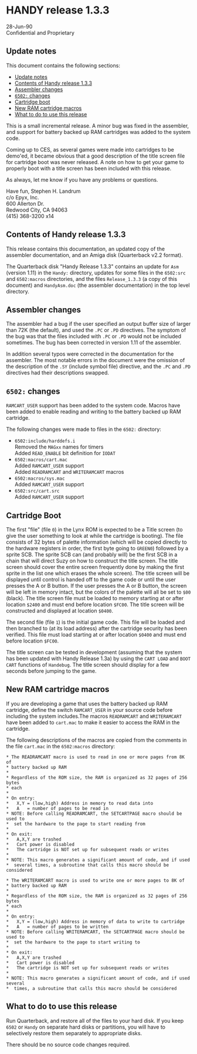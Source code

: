 # HANDY release 1.3.3

28-Jun-90  
Confidential and Proprietary

## Update notes

This document contains the following sections:

- [Update notes](#update-notes)
- [Contents of Handy release 1.3.3](#contents-of-handy-release-133)
- [Assembler changes](#assembler-changes)
- [`6502:` changes](#6502-changes)
- [Cartridge boot](#cartridge-boot)
- [New RAM cartridge macros](#new-ram-cartridge-macros)
- [What to do to use this release](#what-to-do-to-use-this-release)

This is a small incremental release. A minor bug was fixed in the assembler, and support for battery backed up RAM cartridges was added to the system code.

Coming up to CES, as several games were made into cartridges to be demo'ed, it became obvious that a good description of the title screen file for cartridge boot was never released. A note on how to get your game to properly boot with a title screen has been included with this release.

As always, let me know if you have any problems or questions.

Have fun,
  Stephen H. Landrum  
  c/o Epyx, Inc.  
  600 Allerton Dr.  
  Redwood City, CA 94063  
  (415) 368-3200 x14

## Contents of Handy release 1.3.3

This release contains this documentation, an updated copy of the assembler documentation, and an Amiga disk (Quarterback v2.2 format).

The Quarterback disk "Handy Release 1.3.3" contains an update for `Asm` (version 1.11) in the `Handy:` directory, updates for some files in the `6502:src` and `6502:macros` directories, and the files `Release_1.3.3` (a copy of this document) and `HandyAsm.doc` (the assembler documentation) in the top level directory.

## Assembler changes

The assembler had a bug if the user specified an output buffer size of larger than 72K (the default), and used the `.PC` or `.PD` directives. The symptom of the bug was that the files included with `.PC` or `.PD` would not be included sometimes. The bug has been corrected in version 1.11 of the assembler.

In addition several typos were corrected in the documentation for the assembler. The most notable errors in the document were the omission of the description of the `.SY` (include symbol file) directive, and the `.PC` and `.PD` directives had their descriptions swapped.

## `6502:` changes

`RAMCART_USER` support has been added to the system code. Macros have been added to enable reading and writing to the battery backed up RAM cartridge.

The following changes were made to files in the `6502:` directory:

- `6502:include/harddefs.i`  
  Removed the `MAGxx` names for timers  
  Added `READ_ENABLE` bit definition for `IODAT`
- `6502:macros/cart.mac`  
  Added `RAMCART_USER` support  
  Added `READRAMCART` and `WRITERAMCART` macros
- `6502:macros/sys.mac`  
  Added `RAMCART_USER` support
- `6502:src/cart.src`  
  Added `RAMCART_USER` support

## Cartridge Boot

The first "file" (file `0`) in the Lynx ROM is expected to be a Title screen (to give the user something to look at while the cartridge is booting). The file consists of 32 bytes of palette information (which will be copied directly to the hardware registers in order, the first byte going to `GREEN0`) followed by a sprite SCB. The sprite SCB can (and probably will) be the first SCB in a chain that will direct Suzy on how to construct the
title screen. The title screen should cover the entire screen frequently done by making the first sprite in the list one which erases the whole screen). The title screen will be displayed until control is handed off to the game code or until the user presses the A or B button. If the user presses the A or B button, the screen will be left in memory intact, but the colors of the palette will all be set to `$00` (black). The title screen file must be loaded to memory starting at or after location `$2400` and must end before location `$FC00`. The title screen will be constructed and displayed at location `$0400`.

The second file (file `1`) is the initial game code. This file will be loaded and then branched to (at its load address) after the cartridge security has been verified. This file must load starting at or after location `$0400` and must end before location `$FC00`.

The title screen can be tested in development (assuming that the system has been updated with Handy Release 1.3a) by using the `CART LOAD` and `BOOT CART` functions of `Handebug`. The title screen should display for a few seconds before jumping to the game.

## New RAM cartridge macros

If you are developing a game that uses the battery backed up RAM cartridge, define the switch `RAMCART_USER` in your source code before including the system includes.The macros `READRAMCART` and `WRITERAMCART` have been added to `cart.mac` to make it easier to access the RAM in the cartridge. 

The following descriptions of the macros are copied from the comments in the file `cart.mac` in the `6502:macros` directory:

```
* The READRAMCART macro is used to read in one or more pages from 8K of
* battery backed up RAM
*
* Regardless of the ROM size, the RAM is organized as 32 pages of 256 bytes
* each
*
* On entry:
*	X,Y = (low,high) Address in memory to read data into
*	A   = number of pages to be read in
* NOTE: Before calling READRAMCART, the SETCARTPAGE macro should be used to
*  set the hardware to the page to start reading from
*
* On exit:
*	A,X,Y are trashed
*	Cart power is disabled
*	The cartridge is NOT set up for subsequent reads or writes
*
* NOTE: This macro generates a significant amount of code, and if used
*  several times, a subroutine that calls this macro should be considered

* The WRITERAMCART macro is used to write one or more pages to 8K of
* battery backed up RAM
*
* Regardless of the ROM size, the RAM is organized as 32 pages of 256 bytes
* each
*
* On entry:
*	X,Y = (low,high) Address in memory of data to write to cartridge
*	A   = number of pages to be written
* NOTE: Before calling WRITERAMCART, the SETCARTPAGE macro should be used to
*  set the hardware to the page to start writing to
*
* On exit:
*	A,X,Y are trashed
*	Cart power is disabled
*	The cartridge is NOT set up for subsequent reads or writes
*
* NOTE: This macro generates a significant amount of code, and if used several
*  times, a subroutine that calls this macro should be considered
```

## What to do to use this release

Run Quarterback, and restore all of the files to your hard disk. If you keep `6502` or `Handy` on separate hard disks or partitions, you will have to selectively restore them separately to appropriate disks.

There should be no source code changes required.
